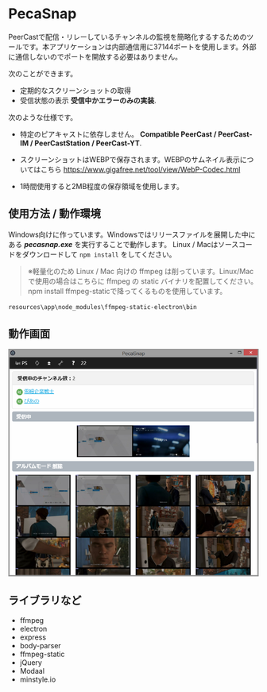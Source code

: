 # PecaSnap

PeerCastで配信・リレーしているチャンネルの監視を簡略化するするためのツールです。本アプリケーションは内部通信用に37144ポートを使用します。外部に通信しないのでポートを開放する必要はありません。

次のことができます。

- 定期的なスクリーンショットの取得
- 受信状態の表示 **受信中かエラーのみの実装**.

次のような仕様です。

- 特定のピアキャストに依存しません。 **Compatible PeerCast / PeerCast-IM /  PeerCastStation / PeerCast-YT**.

- スクリーンショットはWEBPで保存されます。WEBPのサムネイル表示についてはこちら https://www.gigafree.net/tool/view/WebP-Codec.html
- 1時間使用すると2MB程度の保存領域を使用します。

## 使用方法 / 動作環境

Windows向けに作っています。Windowsではリリースファイルを展開した中にある ***pecasnap.exe*** を実行することで動作します。
Linux / Macはソースコードをダウンロードして ```npm install``` をしてください。

>※軽量化のため Linux / Mac 向けの ffmpeg は削っています。Linux/Macで使用の場合はこちらに ffmpeg の static バイナリを配置してください。npm install ffmpeg-staticで降ってくるものを使用しています。

```bash
resources\app\node_modules\ffmpeg-static-electron\bin
```

## 動作画面
![](https://raw.githubusercontent.com/japankun/pecasnap/master/images/pecasnap.png)

## ライブラリなど

- ffmpeg
- electron
- express
- body-parser
- ffmpeg-static
- jQuery
- Modaal
- minstyle.io
